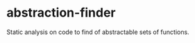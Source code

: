 abstraction-finder
==================

Static analysis on code to find of abstractable sets of functions.
